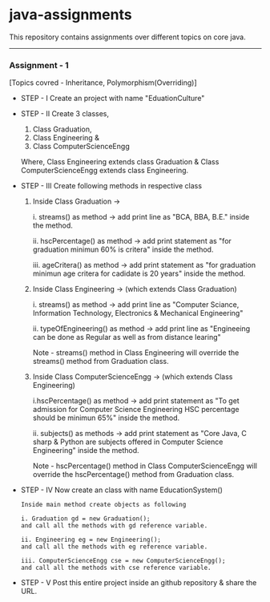 # java-assignments
This repository contains assignments over different topics on core java.

---

### Assignment - 1 
 [Topics covred - Inheritance, Polymorphism(Overriding)] 

* STEP - I 
Create an project with name "EduationCulture"

* STEP - II 
    Create 3 classes,  
    1. Class Graduation, 
    2. Class Engineering & 
    3. Class ComputerScienceEngg

    Where,
    Class Engineering extends class Graduation & 
    Class ComputerScienceEngg extends class Engineering.

* STEP - III
  Create following methods in respective class
  1. Inside Class Graduation ->
  
      i. streams() as method -> add print line as "BCA, BBA, B.E." inside the method.

      ii. hscPercentage() as method -> add print statement as "for graduation minimun 60% is critera" inside the method.

      iii. ageCritera() as method -> add print statement as "for graduation minimun age critera for cadidate is 20 years" inside the method.

  2. Inside Class Engineering -> (which extends Class Graduation)
  
      i. streams() as method -> add print line as "Computer Sciance, Information Technology, Electronics & Mechanical Engineering"

      ii. typeOfEngineering() as method -> add print line as "Engineeing can be done as Regular as well as from distance learing"

      Note - streams() method in Class Engineering will override the streams() method from Graduation class.

  3. Inside Class ComputerScienceEngg -> (which extends Class Engineering)
  
      i.hscPercentage() as method -> add print statement as "To get admission for Computer Science Engineering HSC percentage should be minimun 65%" inside the method.

      ii. subjects() as methods ->  add print statement as "Core Java, C sharp & Python are subjects offered in Computer Science Engineering" inside the method.

      Note - hscPercentage() method in Class ComputerScienceEngg will override the hscPercentage() method from Graduation class.

* STEP - IV
    Now create an class with name EducationSystem()
  
      Inside main method create objects as following
      
      i. Graduation gd = new Graduation();
      and call all the methods with gd reference variable.
      
      ii. Engineering eg = new Engineering();
      and call all the methods with eg reference variable.
      
      iii. ComputerScienceEngg cse = new ComputerScienceEngg();
      and call all the methods with cse reference variable.

* STEP - V
    Post this entire project inside an github repository & share the URL.
